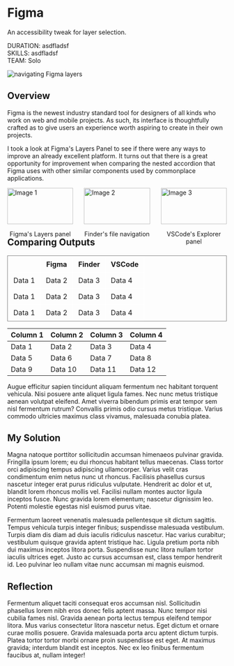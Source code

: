 <div class="two-column">
<div class="centered">
<div class="text">

# Figma
An accessibility tweak for layer selection.

<div><span classname="detail">DURATION:</span> asdfladsf</div>
<div><span classname="detail">SKILLS:</span> asdfladsf</div>
<div><span classname="detail">TEAM:</span> Solo</div>

</div>
</div>
<div class="image rounded">

![navigating Figma layers](https://ocarson1.github.io/id-portfolio/images/figma-2.gif)
</div>
</div>

<div class="spacer-50"></div>
<div class="two-column">
<div class="text">

## Overview

Figma is the newest industry standard tool for designers of all kinds who work on web and mobile projects. As such, its interface is thoughtfully crafted as to give users an experience worth aspiring to create in their own projects.


I took a look at Figma's Layers Panel to see if there were any ways to improve an already excellent platform. It turns out that there is a great opportunity for improvement when comparing the nested accordion that Figma uses with other similar components used by commonplace applications.

</div>
<div class="image"></div></div>

<div class="spacer-50"></div>

<div style="display: flex; justify-content: space-between; margin-bottom: 20px;">
  <div style="width: 30%;">
    <img src="https://ocarson1.github.io/id-portfolio/images/figma.png" alt="Image 1" style="width: 100%;">
    <p style="text-align: center;">Figma's Layers panel</p>
  </div>
  <div style="width: 30%;">
    <img src="https://ocarson1.github.io/id-portfolio/images/finder.png" alt="Image 2" style="width: 100%;">
    <p style="text-align: center;">Finder's file navigation</p>
  </div>
  <div style="width: 30%;">
    <img src="https://ocarson1.github.io/id-portfolio/images/vscode.png" alt="Image 3" style="width: 100%;">
    <p style="text-align: center;">VSCode's Explorer panel</p>
  </div>
</div>

## Comparing Outputs

  <table style="border-collapse: collapse; width: 100%; border: 1px solid grey;">
    <thead>
      <tr>
        <th style="border: 1px solid white; padding: 8px 12px;"></th>
        <th style="border: 1px solid white; padding: 8px 12px;">Figma</th>
        <th style="border: 1px solid white; padding: 8px 12px;">Finder</th>
        <th style="border: 1px solid white; padding: 8px 12px;">VSCode</th>
      </tr>
    </thead>
    <tbody>
      <tr>
        <td style="border: 1px solid white; padding: 8px 12px;">Data 1</td>
        <td style="border: 1px solid white; padding: 8px 12px;">Data 2</td>
        <td style="border: 1px solid white; padding: 8px 12px;">Data 3</td>
        <td style="border: 1px solid white; padding: 8px 12px;">Data 4</td>
      </tr>
            <tr>
        <td style="border: 1px solid white; padding: 8px 12px;">Data 1</td>
        <td style="border: 1px solid white; padding: 8px 12px;">Data 2</td>
        <td style="border: 1px solid white; padding: 8px 12px;">Data 3</td>
        <td style="border: 1px solid white; padding: 8px 12px;">Data 4</td>
      </tr>
            <tr>
        <td style="border: 1px solid white; padding: 8px 12px;">Data 1</td>
        <td style="border: 1px solid white; padding: 8px 12px;">Data 2</td>
        <td style="border: 1px solid white; padding: 8px 12px;">Data 3</td>
        <td style="border: 1px solid white; padding: 8px 12px;">Data 4</td>
      </tr>
      <!-- Add more rows as needed -->
    </tbody>
  </table>

| Column 1 | Column 2 | Column 3 | Column 4 |
| -------- | -------- | -------- | -------- |
| Data 1   | Data 2   | Data 3   | Data 4   |
| Data 5   | Data 6   | Data 7   | Data 8   |
| Data 9   | Data 10  | Data 11  | Data 12  |


Augue efficitur sapien tincidunt aliquam fermentum nec habitant torquent vehicula. Nisi posuere ante aliquet ligula fames. Nec nunc metus tristique aenean volutpat eleifend. Amet viverra bibendum primis erat tempor sem nisl fermentum rutrum? Convallis primis odio cursus metus tristique. Varius commodo ultricies maximus class vivamus, malesuada conubia platea.

## My Solution
Magna natoque porttitor sollicitudin accumsan himenaeos pulvinar gravida. Fringilla ipsum lorem; eu dui rhoncus habitant tellus maecenas. Class tortor orci adipiscing tempus adipiscing ullamcorper. Varius velit cras condimentum enim netus nunc ut rhoncus. Facilisis phasellus cursus nascetur integer erat purus ridiculus vulputate. Hendrerit ac dolor et ut, blandit lorem rhoncus mollis vel. Facilisi nullam montes auctor ligula inceptos fusce. Nunc gravida lorem elementum; nascetur dignissim leo. Potenti molestie egestas nisl euismod purus vitae.

Fermentum laoreet venenatis malesuada pellentesque sit dictum sagittis. Tempus vehicula turpis integer finibus; suspendisse malesuada vestibulum. Turpis diam dis diam ad duis iaculis ridiculus nascetur. Hac varius curabitur; vestibulum quisque gravida aptent tristique hac. Ligula pretium porta nibh dui maximus inceptos litora porta. Suspendisse nunc litora nullam tortor iaculis ultrices eget. Justo ac cursus accumsan est, class tempor hendrerit id. Leo pulvinar leo nullam vitae nunc accumsan mi magnis euismod.

## Reflection

Fermentum aliquet taciti consequat eros accumsan nisl. Sollicitudin phasellus lorem nibh eros donec felis aptent massa. Nunc tempor nisi cubilia fames nisl. Gravida aenean porta lectus tempus eleifend tempor litora. Mus varius consectetur litora nascetur netus. Eget dictum et ornare curae mollis posuere. Gravida malesuada porta arcu aptent dictum turpis. Platea tortor tortor morbi ornare proin suspendisse est eget. At maximus gravida; interdum blandit est inceptos. Nec ex leo finibus fermentum faucibus at, nullam integer!